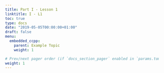 ```yaml
---
title: Part I - Lesson 1
linktitle: I - L1
toc: true
type: docs
date: "2019-05-05T00:00:00+01:00"
draft: false
menu:
  embedded_ccpp:
    parent: Example Topic
    weight: 1

# Prev/next pager order (if `docs_section_pager` enabled in `params.toml`)
weight: 1
---
```


